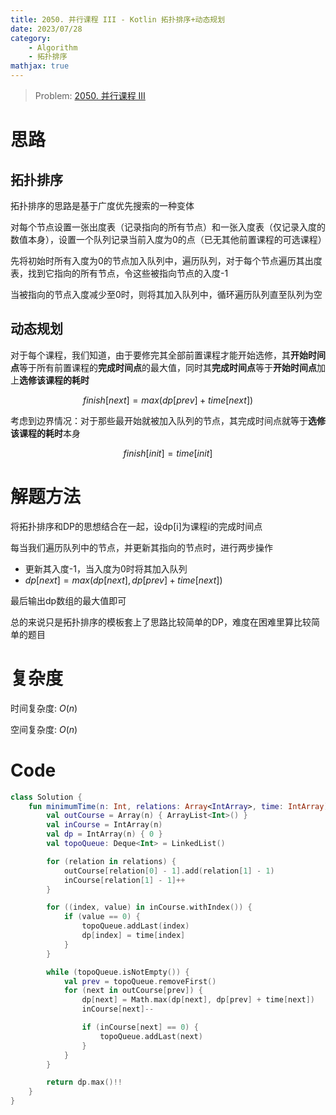 ```yaml
---
title: 2050. 并行课程 III - Kotlin 拓扑排序+动态规划
date: 2023/07/28
category: 
    - Algorithm
    - 拓扑排序
mathjax: true
---
```

> Problem: [2050. 并行课程 III](https://leetcode.cn/problems/parallel-courses-iii/description/)

# 思路
## 拓扑排序
拓扑排序的思路是基于广度优先搜索的一种变体

对每个节点设置一张出度表（记录指向的所有节点）和一张入度表（仅记录入度的数值本身），设置一个队列记录当前入度为0的点（已无其他前置课程的可选课程）

先将初始时所有入度为0的节点加入队列中，遍历队列，对于每个节点遍历其出度表，找到它指向的所有节点，令这些被指向节点的入度-1

当被指向的节点入度减少至0时，则将其加入队列中，循环遍历队列直至队列为空

## 动态规划
对于每个课程，我们知道，由于要修完其全部前置课程才能开始选修，其**开始时间点**等于所有前置课程的**完成时间点**的最大值，同时其**完成时间点**等于**开始时间点**加上**选修该课程的耗时**

$$finish[next]=max(dp[prev]+time[next])$$

考虑到边界情况：对于那些最开始就被加入队列的节点，其完成时间点就等于**选修该课程的耗时**本身

$$finish[init]=time[init]$$

# 解题方法
将拓扑排序和DP的思想结合在一起，设dp[i]为课程i的完成时间点

每当我们遍历队列中的节点，并更新其指向的节点时，进行两步操作
- 更新其入度-1，当入度为0时将其加入队列
- $dp[next] = max(dp[next], dp[prev] + time[next])$

最后输出dp数组的最大值即可

总的来说只是拓扑排序的模板套上了思路比较简单的DP，难度在困难里算比较简单的题目

# 复杂度
时间复杂度:  $O(n)$

空间复杂度:  $O(n)$

# Code
```Kotlin
class Solution {
    fun minimumTime(n: Int, relations: Array<IntArray>, time: IntArray): Int {
        val outCourse = Array(n) { ArrayList<Int>() }
        val inCourse = IntArray(n)
        val dp = IntArray(n) { 0 }
        val topoQueue: Deque<Int> = LinkedList()

        for (relation in relations) {
            outCourse[relation[0] - 1].add(relation[1] - 1)
            inCourse[relation[1] - 1]++
        }

        for ((index, value) in inCourse.withIndex()) {
            if (value == 0) {
                topoQueue.addLast(index)
                dp[index] = time[index]
            }
        }

        while (topoQueue.isNotEmpty()) {
            val prev = topoQueue.removeFirst()
            for (next in outCourse[prev]) {
                dp[next] = Math.max(dp[next], dp[prev] + time[next])
                inCourse[next]--

                if (inCourse[next] == 0) {
                    topoQueue.addLast(next)
                }
            }
        }

        return dp.max()!!
    }
}
```
